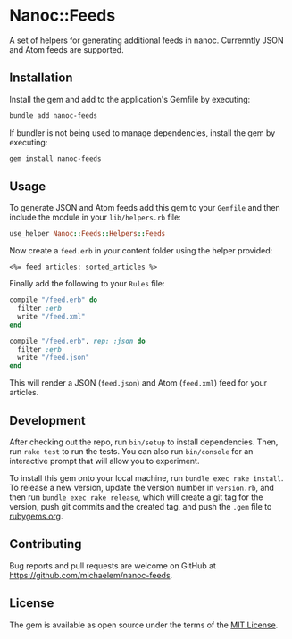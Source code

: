 # Nanoc::Feeds

A set of helpers for generating additional feeds in nanoc. Currenntly JSON and Atom feeds are supported.

## Installation

Install the gem and add to the application's Gemfile by executing:

```bash
bundle add nanoc-feeds
```

If bundler is not being used to manage dependencies, install the gem by executing:

```bash
gem install nanoc-feeds
```

## Usage

To generate JSON and Atom feeds add this gem to your `Gemfile` and then include the module in your `lib/helpers.rb` file:

```ruby
use_helper Nanoc::Feeds::Helpers::Feeds
```

Now create a `feed.erb` in your content folder using the helper provided:
```erb
<%= feed articles: sorted_articles %>
```

Finally add the following to your `Rules` file:
```ruby
compile "/feed.erb" do
  filter :erb
  write "/feed.xml"
end

compile "/feed.erb", rep: :json do
  filter :erb
  write "/feed.json"
end
```

This will render a JSON (`feed.json`) and Atom (`feed.xml`) feed for your articles.

## Development

After checking out the repo, run `bin/setup` to install dependencies. Then, run `rake test` to run the tests. You can also run `bin/console` for an interactive prompt that will allow you to experiment.

To install this gem onto your local machine, run `bundle exec rake install`. To release a new version, update the version number in `version.rb`, and then run `bundle exec rake release`, which will create a git tag for the version, push git commits and the created tag, and push the `.gem` file to [rubygems.org](https://rubygems.org).

## Contributing

Bug reports and pull requests are welcome on GitHub at https://github.com/michaelem/nanoc-feeds.

## License

The gem is available as open source under the terms of the [MIT License](https://opensource.org/licenses/MIT).
